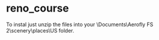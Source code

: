 # reno_course
To instal just unzip the files into your \Documents\Aerofly FS 2\scenery\places\US folder.